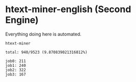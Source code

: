 # htext-miner-english (Second Engine)

Everything doing here is automated.

```
htext-miner

total: 940/9523 (9.870839021316812%)

job0: 211
job1: 240
job2: 322
job3: 167
```
